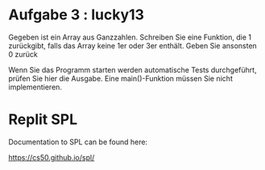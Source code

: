 # Aufgabe 3 : lucky13
Gegeben ist ein Array aus Ganzzahlen. Schreiben Sie eine Funktion, die 1 zurückgibt, falls das Array keine 1er oder 3er enthält. Geben Sie ansonsten 0 zurück

Wenn Sie das Programm starten werden automatische Tests durchgeführt, prüfen Sie hier die Ausgabe. Eine main()-Funktion müssen Sie nicht implementieren.

# Replit SPL

Documentation to SPL can be found here:

https://cs50.github.io/spl/


